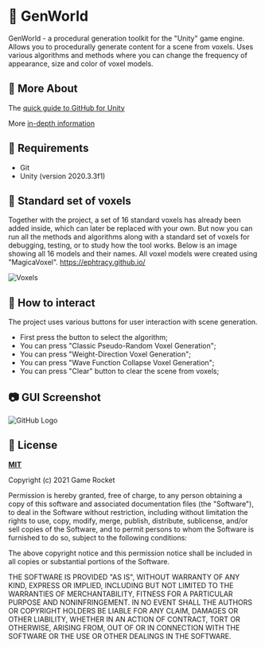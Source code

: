# :game_die: GenWorld

GenWorld - a procedural generation toolkit for the "Unity" game engine. Allows you to procedurally generate content for a scene from voxels. Uses various algorithms and methods where you can change the frequency of appearance, size and color of voxel models. 

## :notebook_with_decorative_cover: More About

The [quick guide to GitHub for Unity](docs/using/quick-guide.md)

More [in-depth information](docs/readme.md)

## 🔌 Requirements

  * Git
  * Unity (version 2020.3.3f1)

## :white_square_button: Standard set of voxels

Together with the project, a set of 16 standard voxels has already been added inside, which can later be replaced with your own. But now you can run all the methods and algorithms along with a standard set of voxels for debugging, testing, or to study how the tool works. Below is an image showing all 16 models and their names. All voxel models were created using "MagicaVoxel". https://ephtracy.github.io/

![Voxels](https://user-images.githubusercontent.com/33583122/119365740-e9f3b780-bcb8-11eb-9a27-08fc812a51fc.png)

## :speech_balloon: How to interact

The project uses various buttons for user interaction with scene generation.

  * First press the button to select the algorithm;
  * You can press "Classic Pseudo-Random Voxel Generation";
  * You can press "Weight-Direction Voxel Generation";
  * You can press "Wave Function Collapse Voxel Generation";
  * You can press "Clear" button to clear the scene from voxels;

## 📷 GUI Screenshot

![GitHub Logo](https://i.ibb.co/PFCWS01/Gen-World-1-0.png)
  
## :bookmark_tabs: License

**[MIT](LICENSE)**

Copyright (c) 2021 Game Rocket

Permission is hereby granted, free of charge, to any person obtaining a copy
of this software and associated documentation files (the "Software"), to deal
in the Software without restriction, including without limitation the rights
to use, copy, modify, merge, publish, distribute, sublicense, and/or sell
copies of the Software, and to permit persons to whom the Software is
furnished to do so, subject to the following conditions:

The above copyright notice and this permission notice shall be included in all
copies or substantial portions of the Software.

THE SOFTWARE IS PROVIDED "AS IS", WITHOUT WARRANTY OF ANY KIND, EXPRESS OR
IMPLIED, INCLUDING BUT NOT LIMITED TO THE WARRANTIES OF MERCHANTABILITY,
FITNESS FOR A PARTICULAR PURPOSE AND NONINFRINGEMENT. IN NO EVENT SHALL THE
AUTHORS OR COPYRIGHT HOLDERS BE LIABLE FOR ANY CLAIM, DAMAGES OR OTHER
LIABILITY, WHETHER IN AN ACTION OF CONTRACT, TORT OR OTHERWISE, ARISING FROM,
OUT OF OR IN CONNECTION WITH THE SOFTWARE OR THE USE OR OTHER DEALINGS IN THE
SOFTWARE.
